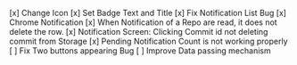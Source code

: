 [x] Change Icon
[x] Set Badge Text and Title
[x] Fix Notification List Bug
[x] Chrome Notification
[x] When Notification of a Repo are read, it does not delete the row.
[x] Notification Screen: Clicking Commit id not deleting commit from Storage
[x] Pending Notification Count is not working properly
[ ] Fix Two buttons appearing Bug
[ ] Improve Data passing mechanism
